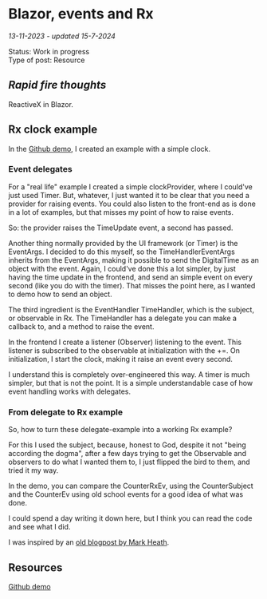 # Blazor, events and Rx

*13-11-2023 - updated 15-7-2024*

Status: Work in progress  
Type of post: Resource

## *Rapid fire thoughts*

ReactiveX in Blazor.

[//]: # (	ToDo: My example of how to in Blazor and with Rx. )

## Rx clock example

In the [Github demo](https://github.com/HelmerDenDekker/HelmerDemo.BlazorServer), I created an example with a simple clock.

### Event delegates

For a "real life" example I created a simple clockProvider, where I could've just used Timer. But, whatever, I just
wanted it to be clear that you need a provider for raising events. You could also listen to the front-end as is done in
a lot of examples, but that misses my point of how to raise events.

So: the provider raises the TimeUpdate event, a second has passed.

Another thing normally provided by the UI framework (or Timer) is the EventArgs. I decided to do this myself, so the
TimeHandlerEventArgs inherits from the EventArgs, making it possible to send the DigitalTime as an object with the
event. Again, I could've done this a lot simpler, by just having the time update in the frontend, and send an simple
event on every second (like you do with the timer). That misses the point here, as I wanted to demo how to send an
object.

The third ingredient is the EventHandler TimeHandler, which is the subject, or observable in Rx. The TimeHandler has a
delegate you can make a callback to, and a method to raise the event.

In the frontend I create a listener (Observer) listening to the event. This listener is subscribed to the observable at
initialization with the +=.
On initialization, I start the clock, making it raise an event every second.

I understand this is completely over-engineered this way. A timer is much simpler, but that is not the point. It is a
simple understandable case of how event handling works with delegates.

### From delegate to Rx example

So, how to turn these delegate-example into a working Rx example?

For this I used the subject, because, honest to God, despite it not "being according the dogma", after a few days trying
to get the Observable and observers to do what I wanted them to, I just flipped the bird to them, and tried it my way.

In the demo, you can compare the CounterRxEv, using the CounterSubject and the CounterEv using old school events for a
good idea of what was done.

I could spend a day writing it down here, but I think you can read the code and see what I did.

I was inspired by an [old blogpost by Mark Heath](https://markheath.net/post/reactive-extensions-observables-versus).

## Resources

[Github demo](https://github.com/HelmerDenDekker/HelmerDemo.BlazorServer)  
